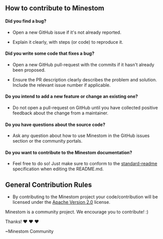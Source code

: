 ## How to contribute to Minestom
#### **Did you find a bug?**
* Open a new GitHub issue if it's not already reported.

* Explain it clearly, with steps (or code) to reproduce it.

#### **Did you write some code that fixes a bug?**
* Open a new GitHub pull-request with the commits if it hasn't already been proposed.

* Ensure the PR description clearly describes the problem and solution. Include the relevant issue number if applicable.

#### **Do you intend to add a new feature or change an existing one?**
* Do not open a pull-request on GitHub until you have collected positive feedback about the change from a maintainer.

#### **Do you have questions about the source code?**
* Ask any question about how to use Minestom in the GitHub issues section or the community portals.

#### **Do you want to contribute to the Minestom documentation?**
* Feel free to do so! Just make sure to conform to the [standard-readme](https://github.com/RichardLitt/standard-readme) specification when editing the README.md.

## General Contribution Rules
* By contributing to the Minestom project your code/contribution will be licensed under the [Apache Version 2.0](../LICENSE) license.

Minestom is a community project. We encourage you to contribute! :)

Thanks! :heart: :heart: :heart:

~Minestom Community